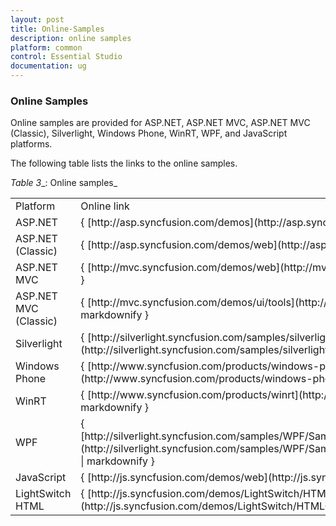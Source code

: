 ```yaml
---
layout: post
title: Online-Samples
description: online samples
platform: common
control: Essential Studio
documentation: ug
---
```


### Online Samples

Online samples are provided for ASP.NET, ASP.NET MVC, ASP.NET MVC (Classic), Silverlight, Windows Phone, WinRT, WPF, and JavaScript platforms.

The following table lists the links to the online samples.

_Table_ _3__: Online samples_

<table>
<tr>
<td>
Platform</td><td>
Online link</td></tr>
<tr>
<td>
ASP.NET</td><td>
{ [http://asp.syncfusion.com/demos](http://asp.syncfusion.com/demos) | markdownify }</td></tr>
<tr>
<td>
ASP.NET (Classic)</td><td>
{ [http://asp.syncfusion.com/demos/web](http://asp.syncfusion.com/demos/web) | markdownify }</td></tr>
<tr>
<td>
ASP.NET MVC</td><td>
{ [http://mvc.syncfusion.com/demos/web](http://mvc.syncfusion.com/demos/web) | markdownify }</td></tr>
<tr>
<td>
ASP.NET MVC (Classic)</td><td>
{ [http://mvc.syncfusion.com/demos/ui/tools](http://mvc.syncfusion.com/demos/ui/tools) | markdownify }</td></tr>
<tr>
<td>
Silverlight</td><td>
{ [http://silverlight.syncfusion.com/samples/silverlight/](http://silverlight.syncfusion.com/samples/silverlight/) | markdownify }</td></tr>
<tr>
<td>
Windows Phone</td><td>
{ [http://www.syncfusion.com/products/windows-phone](http://www.syncfusion.com/products/windows-phone) | markdownify }</td></tr>
<tr>
<td>
WinRT</td><td>
{ [http://www.syncfusion.com/products/winrt](http://www.syncfusion.com/products/winrt) | markdownify }</td></tr>
<tr>
<td>
WPF</td><td>
{ [http://silverlight.syncfusion.com/samples/WPF/Samples/WPFSampleBrowser/UI/Tools/Tools.htm](http://silverlight.syncfusion.com/samples/WPF/Samples/WPFSampleBrowser/UI/Tools/Tools.htm) | markdownify }</td></tr>
<tr>
<td>
JavaScript</td><td>
{ [http://js.syncfusion.com/demos/web](http://js.syncfusion.com/demos/web) | markdownify }</td></tr>
<tr>
<td>
LightSwitch HTML</td><td>
{ [http://js.syncfusion.com/demos/LightSwitch/HTMLClient/](http://js.syncfusion.com/demos/LightSwitch/HTMLClient/) | markdownify }</td></tr>
</table>


